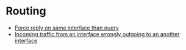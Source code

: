 # Routing

* [Force reply on same interface than query](./doc/force_reply_on_same_interface.md)
* [Incoming traffic from an interface wrongly outgoing to an another interface](./doc/wrong_traffic_forwarding_between_interfaces.md)
